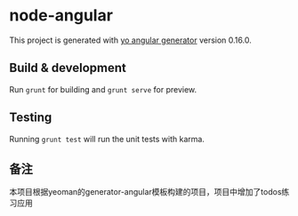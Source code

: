 # node-angular

This project is generated with [yo angular generator](https://github.com/yeoman/generator-angular)
version 0.16.0.

## Build & development

Run `grunt` for building and `grunt serve` for preview.

## Testing

Running `grunt test` will run the unit tests with karma.

## 备注
本项目根据yeoman的generator-angular模板构建的项目，项目中增加了todos练习应用 
